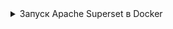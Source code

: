 <details>
    <summary>Запуск Apache Superset в Docker</summary>

Superset предоставляет [инструкции по установке Superset локально с использованием Docker Compose](https://superset.apache.org/docs/installation/installing-superset-using-docker-compose/). После клонирования репозитория Apache Superset с GitHub вы можете запустить последнюю версию разработки или конкретный тег. Мы рекомендуем версию 2.0.0, так как это последняя версия, не помеченная как `pre-release`.

Перед запуском `docker compose` необходимо выполнить несколько задач:

1. Добавить официальный драйвер ClickHouse Connect
2. Получить ключ API Mapbox и добавить его как переменную окружения (необязательно)
3. Указать версию Superset для запуска

:::tip
Команды ниже следует выполнять из корневой директории репозитория GitHub, `superset`.
:::

## Официальный драйвер ClickHouse Connect {#official-clickhouse-connect-driver}

Чтобы сделать драйвер ClickHouse Connect доступным в развертывании Superset, добавьте его в файл локальных требований:

```bash
echo "clickhouse-connect" >> ./docker/requirements-local.txt
```

## Mapbox {#mapbox}

Это необязательно, вы можете отображать данные о местоположении в Superset без ключа API Mapbox, но вы увидите сообщение, в котором говорится, что вам следует добавить ключ, а фоновое изображение карты будет отсутствовать (вы будете видеть только точки данных, а не фон карты). Mapbox предоставляет бесплатный тариф, если вы хотите его использовать.

Некоторые из образцов визуализаций, которые предлагает создать руководство, используют данные о местоположении, например, долготу и широту. Superset поддерживает карты Mapbox. Чтобы использовать визуализации Mapbox, вам нужен ключ API Mapbox. Зарегистрируйтесь на [бесплатном тарифе Mapbox](https://account.mapbox.com/auth/signup/) и сгенерируйте ключ API.

Сделайте ключ API доступным для Superset:

```bash
echo "MAPBOX_API_KEY=pk.SAMPLE-Use-your-key-instead" >> docker/.env-non-dev
```

## Развертывание версии Superset 2.0.0 {#deploy-superset-version-200}

Чтобы развернуть версию 2.0.0, выполните:

```bash
git checkout 2.0.0
TAG=2.0.0 docker-compose -f docker-compose-non-dev.yml pull
TAG=2.0.0 docker-compose -f docker-compose-non-dev.yml up
```

</details>